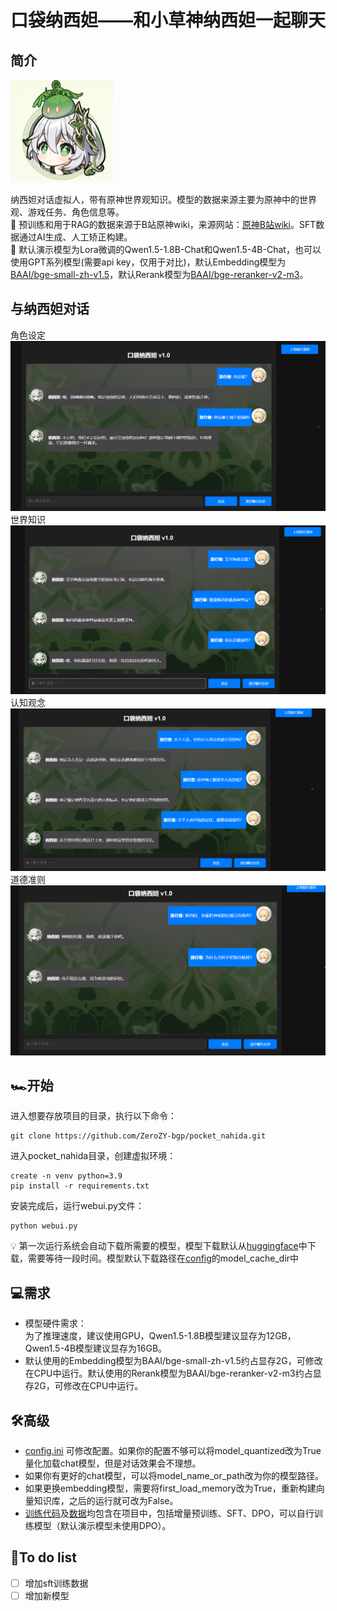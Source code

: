 # 口袋纳西妲——和小草神纳西妲一起聊天
## 简介   
![本地图片](pics/纳西妲表情.png)

纳西妲对话虚拟人，带有原神世界观知识。模型的数据来源主要为原神中的世界观、游戏任务、角色信息等。   
📕 预训练和用于RAG的数据来源于B站原神wiki，来源网站：[原神B站wiki](https://wiki.biligame.com/ys/%E9%A6%96%E9%A1%B5)。SFT数据通过AI生成、人工矫正构建。  
🔆 默认演示模型为Lora微调的Qwen1.5-1.8B-Chat和Qwen1.5-4B-Chat，也可以使用GPT系列模型(需要api key，仅用于对比)，默认Embedding模型为[BAAI/bge-small-zh-v1.5](https://huggingface.co/BAAI/bge-small-zh-v1.5)，默认Rerank模型为[BAAI/bge-reranker-v2-m3](https://huggingface.co/BAAI/bge-reranker-v2-m3)。  
## 与纳西妲对话
角色设定  
![本地图片](pics/人物设定.png)
世界知识
![本地图片](pics/人物关系.png)  
认知观念  
![本地图片](pics/认知观念.png)  
道德准则  
![本地图片](pics/道德准则.png)
## 🏎️开始  
进入想要存放项目的目录，执行以下命令：
```angular2html
git clone https://github.com/ZeroZY-bgp/pocket_nahida.git
```
进入pocket_nahida目录，创建虚拟环境：
```angular2html
create -n venv python=3.9
pip install -r requirements.txt
```
安装完成后，运行webui.py文件：
```angular2html
python webui.py
```
💡 第一次运行系统会自动下载所需要的模型，模型下载默认从[huggingface](https://huggingface.co/)中下载，需要等待一段时间。模型默认下载路径在[config](config.ini)的model_cache_dir中
## 💻需求
- 模型硬件需求：  
为了推理速度，建议使用GPU，Qwen1.5-1.8B模型建议显存为12GB，Qwen1.5-4B模型建议显存为16GB。
- 默认使用的Embedding模型为BAAI/bge-small-zh-v1.5约占显存2G，可修改在CPU中运行。默认使用的Rerank模型为BAAI/bge-reranker-v2-m3约占显存2G，可修改在CPU中运行。   
## 🛠️高级  
- [config.ini](config.ini) 可修改配置。如果你的配置不够可以将model_quantized改为True量化加载chat模型，但是对话效果会不理想。  
- 如果你有更好的chat模型，可以将model_name_or_path改为你的模型路径。
- 如果更换embedding模型，需要将first_load_memory改为True，重新构建向量知识库，之后的运行就可改为False。
- [训练代码](train)及[数据](train/datas)均包含在项目中，包括增量预训练、SFT、DPO，可以自行训练模型（默认演示模型未使用DPO）。

## 📃To do list
- [ ] 增加sft训练数据
- [ ] 增加新模型
